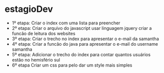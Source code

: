 # estagioDev
* 1º etapa:
  Criar o index com uma lista para preencher
* 2º etapa:
  Criar o arquivo do javascript usar linguagem jquery criar a funcão de leitura dos websites
* 3º etapa:
  Criar o trecho no index para apresentar o e-mail da samantha
* 4º etapa:
  Criar a funcão do java para apresentar o e-mail do username samantha
* 5º etapa:
  Adicionar o trecho do index para contar quantos usuários estão no hemisfério sul
* 6º etapa
  Criar um css para pelo dar um style mais simples 
